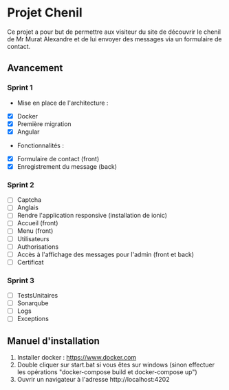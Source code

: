 # Projet Chenil

Ce projet a pour but de permettre aux visiteur du site de découvrir le chenil de Mr Murat Alexandre et de lui envoyer des messages via un formulaire de contact.

## Avancement

### Sprint 1

- Mise en place de l'architecture :
- [x] Docker
- [x] Première migration
- [x] Angular
- Fonctionnalités :
- [x] Formulaire de contact (front)
- [x] Enregistrement du message (back) 

### Sprint 2

- [ ] Captcha
- [ ] Anglais
- [ ] Rendre l'application responsive (installation de ionic)
- [ ] Accueil (front)
- [ ] Menu (front)
- [ ] Utilisateurs 
- [ ] Authorisations
- [ ] Accès à l'affichage des messages pour l'admin (front et back)
- [ ] Certificat

### Sprint 3

- [ ] TestsUnitaires
- [ ] Sonarqube
- [ ] Logs
- [ ] Exceptions

## Manuel d'installation

1. Installer docker : https://www.docker.com
2. Double cliquer sur start.bat si vous êtes sur windows (sinon effectuer les opérations "docker-compose build et docker-compose up")
3. Ouvrir un navigateur à l'adresse http://localhost:4202
